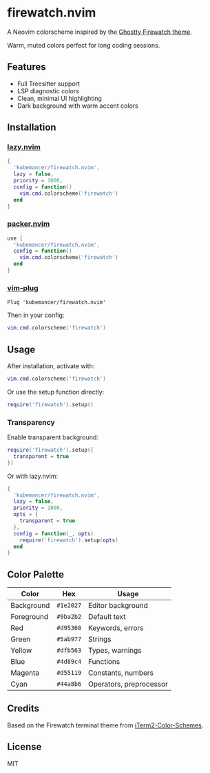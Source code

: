 # firewatch.nvim

A Neovim colorscheme inspired by the [Ghostty Firewatch theme](https://github.com/mbadolato/iTerm2-Color-Schemes).

Warm, muted colors perfect for long coding sessions.

## Features

- Full Treesitter support
- LSP diagnostic colors
- Clean, minimal UI highlighting
- Dark background with warm accent colors

## Installation

### [lazy.nvim](https://github.com/folke/lazy.nvim)

```lua
{
  'kubemancer/firewatch.nvim',
  lazy = false,
  priority = 1000,
  config = function()
    vim.cmd.colorscheme('firewatch')
  end
}
```

### [packer.nvim](https://github.com/wbthomason/packer.nvim)

```lua
use {
  'kubemancer/firewatch.nvim',
  config = function()
    vim.cmd.colorscheme('firewatch')
  end
}
```

### [vim-plug](https://github.com/junegunn/vim-plug)

```vim
Plug 'kubemancer/firewatch.nvim'
```

Then in your config:

```lua
vim.cmd.colorscheme('firewatch')
```

## Usage

After installation, activate with:

```lua
vim.cmd.colorscheme('firewatch')
```

Or use the setup function directly:

```lua
require('firewatch').setup()
```

### Transparency

Enable transparent background:

```lua
require('firewatch').setup({
  transparent = true
})
```

Or with lazy.nvim:

```lua
{
  'kubemancer/firewatch.nvim',
  lazy = false,
  priority = 1000,
  opts = {
    transparent = true
  },
  config = function(_, opts)
    require('firewatch').setup(opts)
  end
}
```

## Color Palette

| Color      | Hex       | Usage                   |
| ---------- | --------- | ----------------------- |
| Background | `#1e2027` | Editor background       |
| Foreground | `#9ba2b2` | Default text            |
| Red        | `#d95360` | Keywords, errors        |
| Green      | `#5ab977` | Strings                 |
| Yellow     | `#dfb563` | Types, warnings         |
| Blue       | `#4d89c4` | Functions               |
| Magenta    | `#d55119` | Constants, numbers      |
| Cyan       | `#44a8b6` | Operators, preprocessor |

## Credits

Based on the Firewatch terminal theme from [iTerm2-Color-Schemes](https://github.com/mbadolato/iTerm2-Color-Schemes).

## License

MIT
